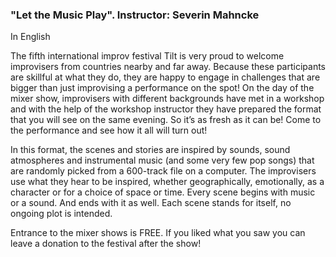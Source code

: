### "Let the Music Play". Instructor: Severin Mahncke

In English

The fifth international improv festival Tilt is very
proud to welcome improvisers from countries nearby and far away.
Because these participants are skillful at what they do, they are
happy to engage in challenges that are bigger than just improvising
a performance on the spot! On the day of the mixer show, improvisers
with different backgrounds have met in a workshop and with the help
of the workshop instructor they have prepared the format that you
will see on the same evening. So it’s as fresh as it can be! Come to
the performance and see how it all will turn out!

In this format, the scenes and stories are inspired by sounds, sound
atmospheres and instrumental music (and some very few pop songs) that
are randomly picked from a 600-track file on a computer. The improvisers
use what they hear to be inspired, whether geographically, emotionally,
as a character or for a choice of space or time. Every scene begins with
music or a sound. And ends with it as well. Each scene stands for itself,
no ongoing plot is intended.

Entrance to the mixer shows is FREE. If you liked what you saw you can leave
a donation to the festival after the show!
